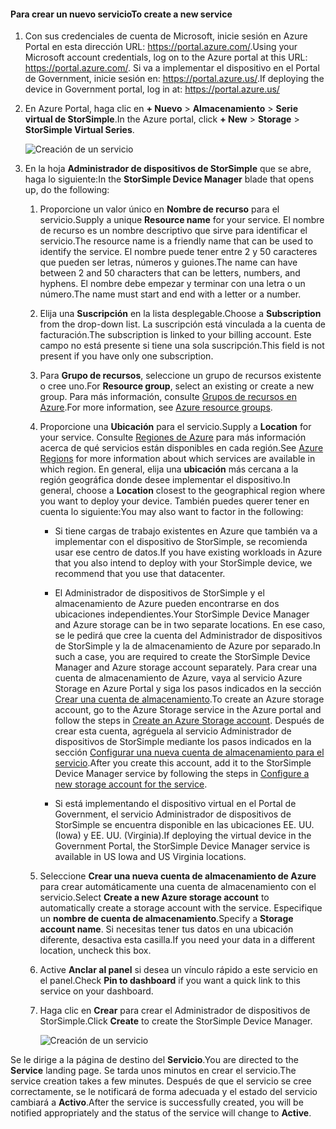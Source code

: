 #### <a name="to-create-a-new-service"></a><span data-ttu-id="276dc-101">Para crear un nuevo servicio</span><span class="sxs-lookup"><span data-stu-id="276dc-101">To create a new service</span></span>

1.  <span data-ttu-id="276dc-102">Con sus credenciales de cuenta de Microsoft, inicie sesión en Azure Portal en esta dirección URL: <https://portal.azure.com/>.</span><span class="sxs-lookup"><span data-stu-id="276dc-102">Using your Microsoft account credentials, log on to the Azure portal at this URL: <https://portal.azure.com/>.</span></span> <span data-ttu-id="276dc-103">Si va a implementar el dispositivo en el Portal de Government, inicie sesión en: <https://portal.azure.us/>.</span><span class="sxs-lookup"><span data-stu-id="276dc-103">If deploying the device in Government portal, log in at: <https://portal.azure.us/></span></span>

2.  <span data-ttu-id="276dc-104">En Azure Portal, haga clic en **+ Nuevo** &gt; **Almacenamiento** &gt; **Serie virtual de StorSimple**.</span><span class="sxs-lookup"><span data-stu-id="276dc-104">In the Azure portal, click **+ New** &gt; **Storage** &gt; **StorSimple Virtual Series**.</span></span>

    ![Creación de un servicio](./media/storsimple-virtual-array-create-new-service/createnewservice2.png) 

3.  <span data-ttu-id="276dc-106">En la hoja **Administrador de dispositivos de StorSimple** que se abre, haga lo siguiente:</span><span class="sxs-lookup"><span data-stu-id="276dc-106">In the **StorSimple Device Manager** blade that opens up, do the following:</span></span>

    1.  <span data-ttu-id="276dc-107">Proporcione un valor único en **Nombre de recurso** para el servicio.</span><span class="sxs-lookup"><span data-stu-id="276dc-107">Supply a unique **Resource name** for your service.</span></span> <span data-ttu-id="276dc-108">El nombre de recurso es un nombre descriptivo que sirve para identificar el servicio.</span><span class="sxs-lookup"><span data-stu-id="276dc-108">The resource name is a friendly name that can be used to identify the service.</span></span> <span data-ttu-id="276dc-109">El nombre puede tener entre 2 y 50 caracteres que pueden ser letras, números y guiones.</span><span class="sxs-lookup"><span data-stu-id="276dc-109">The name can have between 2 and 50 characters that can be letters, numbers, and hyphens.</span></span> <span data-ttu-id="276dc-110">El nombre debe empezar y terminar con una letra o un número.</span><span class="sxs-lookup"><span data-stu-id="276dc-110">The name must start and end with a letter or a number.</span></span>

    2.  <span data-ttu-id="276dc-111">Elija una **Suscripción** en la lista desplegable.</span><span class="sxs-lookup"><span data-stu-id="276dc-111">Choose a **Subscription** from the drop-down list.</span></span> <span data-ttu-id="276dc-112">La suscripción está vinculada a la cuenta de facturación.</span><span class="sxs-lookup"><span data-stu-id="276dc-112">The subscription is linked to your billing account.</span></span> <span data-ttu-id="276dc-113">Este campo no está presente si tiene una sola suscripción.</span><span class="sxs-lookup"><span data-stu-id="276dc-113">This field is not present if you have only one subscription.</span></span>

    3.  <span data-ttu-id="276dc-114">Para **Grupo de recursos**, seleccione un grupo de recursos existente o cree uno.</span><span class="sxs-lookup"><span data-stu-id="276dc-114">For **Resource group**, select an existing or create a new group.</span></span> <span data-ttu-id="276dc-115">Para más información, consulte [Grupos de recursos en Azure](https://azure.microsoft.com/documentation/articles/virtual-machines-windows-infrastructure-resource-groups-guidelines/).</span><span class="sxs-lookup"><span data-stu-id="276dc-115">For more information, see [Azure resource groups](https://azure.microsoft.com/documentation/articles/virtual-machines-windows-infrastructure-resource-groups-guidelines/).</span></span>

    4.  <span data-ttu-id="276dc-116">Proporcione una **Ubicación** para el servicio.</span><span class="sxs-lookup"><span data-stu-id="276dc-116">Supply a **Location** for your service.</span></span> <span data-ttu-id="276dc-117">Consulte [Regiones de Azure](https://azure.microsoft.com/regions/#services) para más información acerca de qué servicios están disponibles en cada región.</span><span class="sxs-lookup"><span data-stu-id="276dc-117">See [Azure Regions](https://azure.microsoft.com/regions/#services) for more information about which services are available in which region.</span></span> <span data-ttu-id="276dc-118">En general, elija una **ubicación** más cercana a la región geográfica donde desee implementar el dispositivo.</span><span class="sxs-lookup"><span data-stu-id="276dc-118">In general, choose a **Location** closest to the geographical region where you want to deploy your device.</span></span> <span data-ttu-id="276dc-119">También puedes querer tener en cuenta lo siguiente:</span><span class="sxs-lookup"><span data-stu-id="276dc-119">You may also want to factor in the following:</span></span>

        -   <span data-ttu-id="276dc-120">Si tiene cargas de trabajo existentes en Azure que también va a implementar con el dispositivo de StorSimple, se recomienda usar ese centro de datos.</span><span class="sxs-lookup"><span data-stu-id="276dc-120">If you have existing workloads in Azure that you also intend to deploy with your StorSimple device, we recommend that you use that datacenter.</span></span>

        -   <span data-ttu-id="276dc-121">El Administrador de dispositivos de StorSimple y el almacenamiento de Azure pueden encontrarse en dos ubicaciones independientes.</span><span class="sxs-lookup"><span data-stu-id="276dc-121">Your StorSimple Device Manager and Azure storage can be in two separate locations.</span></span> <span data-ttu-id="276dc-122">En ese caso, se le pedirá que cree la cuenta del Administrador de dispositivos de StorSimple y la de almacenamiento de Azure por separado.</span><span class="sxs-lookup"><span data-stu-id="276dc-122">In such a case, you are required to create the StorSimple Device Manager and Azure storage account separately.</span></span> <span data-ttu-id="276dc-123">Para crear una cuenta de almacenamiento de Azure, vaya al servicio Azure Storage en Azure Portal y siga los pasos indicados en la sección [Crear una cuenta de almacenamiento](https://azure.microsoft.com/documentation/articles/storage-create-storage-account/#create-a-storage-account).</span><span class="sxs-lookup"><span data-stu-id="276dc-123">To create an Azure storage account, go to the Azure Storage service in the Azure portal and follow the steps in [Create an Azure Storage account](https://azure.microsoft.com/documentation/articles/storage-create-storage-account/#create-a-storage-account).</span></span> <span data-ttu-id="276dc-124">Después de crear esta cuenta, agréguela al servicio Administrador de dispositivos de StorSimple mediante los pasos indicados en la sección [Configurar una nueva cuenta de almacenamiento para el servicio](https://azure.microsoft.com/en-us/documentation/articles/storsimple-deployment-walkthrough/#configure-a-new-storage-account-for-the-service).</span><span class="sxs-lookup"><span data-stu-id="276dc-124">After you create this account, add it to the StorSimple Device Manager service by following the steps in [Configure a new storage account for the service](https://azure.microsoft.com/en-us/documentation/articles/storsimple-deployment-walkthrough/#configure-a-new-storage-account-for-the-service).</span></span>

        -   <span data-ttu-id="276dc-125">Si está implementando el dispositivo virtual en el Portal de Government, el servicio Administrador de dispositivos de StorSimple se encuentra disponible en las ubicaciones EE. UU. (Iowa) y EE. UU. (Virginia).</span><span class="sxs-lookup"><span data-stu-id="276dc-125">If deploying the virtual device in the Government Portal, the StorSimple Device Manager service is available in US Iowa and US Virginia locations.</span></span>

    5.  <span data-ttu-id="276dc-126">Seleccione **Crear una nueva cuenta de almacenamiento de Azure** para crear automáticamente una cuenta de almacenamiento con el servicio.</span><span class="sxs-lookup"><span data-stu-id="276dc-126">Select **Create a new Azure storage account** to automatically create a storage account with the service.</span></span> <span data-ttu-id="276dc-127">Especifique un **nombre de cuenta de almacenamiento**.</span><span class="sxs-lookup"><span data-stu-id="276dc-127">Specify a **Storage account name**.</span></span> <span data-ttu-id="276dc-128">Si necesitas tener tus datos en una ubicación diferente, desactiva esta casilla.</span><span class="sxs-lookup"><span data-stu-id="276dc-128">If you need your data in a different location, uncheck this box.</span></span>

    6.  <span data-ttu-id="276dc-129">Active **Anclar al panel** si desea un vínculo rápido a este servicio en el panel.</span><span class="sxs-lookup"><span data-stu-id="276dc-129">Check **Pin to dashboard** if you want a quick link to this service on your dashboard.</span></span>

    7.  <span data-ttu-id="276dc-130">Haga clic en **Crear** para crear el Administrador de dispositivos de StorSimple.</span><span class="sxs-lookup"><span data-stu-id="276dc-130">Click **Create** to create the StorSimple Device Manager.</span></span>

        ![Creación de un servicio](./media/storsimple-virtual-array-create-new-service/createnewservice4.png)  

<span data-ttu-id="276dc-132">Se le dirige a la página de destino del **Servicio**.</span><span class="sxs-lookup"><span data-stu-id="276dc-132">You are directed to the **Service** landing page.</span></span> <span data-ttu-id="276dc-133">Se tarda unos minutos en crear el servicio.</span><span class="sxs-lookup"><span data-stu-id="276dc-133">The service creation takes a few minutes.</span></span> <span data-ttu-id="276dc-134">Después de que el servicio se cree correctamente, se le notificará de forma adecuada y el estado del servicio cambiará a **Activo**.</span><span class="sxs-lookup"><span data-stu-id="276dc-134">After the service is successfully created, you will be notified appropriately and the status of the service will change to **Active**.</span></span>


